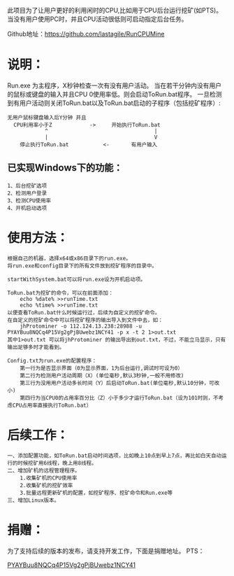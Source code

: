 此项目为了让用户更好的利用闲时的CPU,比如用于CPU后台运行挖矿(如PTS)。
当没有用户使用PC时，并且CPU活动很低则可启动指定后台任务。

Github地址：https://github.com/lastagile/RunCPUMine

说明：
=================
Run.exe 为主程序，X秒钟检查一次有没有用户活动。
当在若干分钟内没有用户的鼠标或键盘的输入并且CPU 0使用率低。则会启动ToRun.bat程序。
一旦检测到有用户活动则关闭ToRun.bat以及ToRun.bat启动的子程序（包括挖矿程序）:

	无用户鼠标键盘输入后Y分钟 并且
	  CPU利用率小于Z            ->     开始执行ToRun.bat
				^                                  |
				|                                  V
		停止执行ToRun.bat           <-       有用户输入

已实现Windows下的功能：
---------------------------
	1、后台挖矿选项
	2、检测用户登录
	3、检测CPU使用率
	4、开机启动选项
		
使用方法：
===================
	根据自己的机器，选择x64或x86目录下的run.exe。
	将run.exe和config目录下的所有文件放到挖矿程序的目录中。

	startWithSystem.bat可以将run.exe设为开机启动项。

	ToRun.bat为挖矿的命令，可以在前面添加：
		echo %date% >>runTime.txt
		echo %time% >>runTime.txt
	以便查看ToRun.bat什么时候运行过，后续为自定义的挖矿命令。
	在自定义的挖矿命令中可以将挖矿程序的输出导入到文件中去，如：
		jhProtominer -o 112.124.13.238:28988 -u PYAYBuu8NQCq4P15Vg2gPjBUwebz1NCY41 -p x -t 2 1>out.txt 
	其中1>out.txt 可以将jhProtominer 的输出导出到out.txt，不过，不能立马显示，只有输出足够多时才能看到。

	Config.txt为run.exe的配置程序：
		第一行为是否显示界面（0为显示界面，1为后台运行,调试时可设为0）
		第二行为检测用户活动周期（X）(单位毫秒,默认3秒钟,一般不用修改)
		第三行为没用用户活动多长时间（Y）后启动ToRun.bat(单位毫秒,默认10分钟，可改小)
		第四行为当CPU0的占用率百分比（Z）小于多少才运行ToRun.bat（设为101时则，不考虑CPU占用率直接执行ToRun.bat）

后续工作：
=================================
	一、添加配置功能，如ToRun.bat启动时间选项，比如晚上10点到早上7点，再比如白天自动运行的时候挖矿用6线程，晚上用8线程。
	二、增加矿机的远程管理程序。
		1.收集矿机的CPU使用率
		2.收集矿机的挖矿效率
		3.批量远程更新矿机的配置，如挖矿程序、挖矿命令和Run.exe等
	三、增加Linux版本。

捐赠：
========================
为了支持后续的版本的发布，请支持开发工作，下面是捐赠地址。
PTS：
	
[PYAYBuu8NQCq4P15Vg2gPjBUwebz1NCY41](http://btsblock.com/address/PYAYBuu8NQCq4P15Vg2gPjBUwebz1NCY41)
	
	
